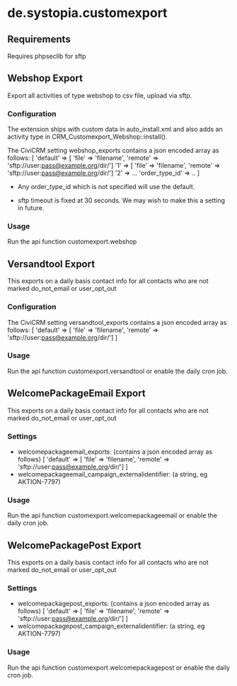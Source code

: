 # de.systopia.customexport

## Requirements
Requires phpseclib for sftp

## Webshop Export
Export all activities of type webshop to csv file, upload via sftp.

### Configuration
The extension ships with custom data in auto_install.xml and also adds an activity type in CRM_Customexport_Webshop::install().

The CiviCRM setting webshop_exports contains a json encoded array as follows:
[
'default' => [ 'file' => 'filename', 'remote' => 'sftp://user:pass@example.org/dir/']
'1' => [ 'file' => 'filename', 'remote' => 'sftp://user:pass@example.org/dir/']
'2' => ...
'order_type_id' => ..
]

* Any order_type_id which is not specified will use the default.

* sftp timeout is fixed at 30 seconds.  We may wish to make this a setting in future.

### Usage
Run the api function customexport.webshop

## Versandtool Export
This exports on a daily basis contact info for all contacts who are not marked do_not_email or user_opt_out

### Configuration
The CiviCRM setting versandtool_exports contains a json encoded array as follows:
[
'default' => [ 'file' => 'filename', 'remote' => 'sftp://user:pass@example.org/dir/']
]

### Usage
Run the api function customexport.versandtool or enable the daily cron job.

## WelcomePackageEmail Export
This exports on a daily basis contact info for all contacts who are not marked do_not_email or user_opt_out

### Settings
* welcomepackageemail_exports: (contains a json encoded array as follows)
[
'default' => [ 'file' => 'filename', 'remote' => 'sftp://user:pass@example.org/dir/']
]
* welcomepackageemail_campaign_externalidentifier: (a string, eg AKTION-7797)

### Usage
Run the api function customexport.welcomepackageemail or enable the daily cron job.

## WelcomePackagePost Export
This exports on a daily basis contact info for all contacts who are not marked do_not_email or user_opt_out

### Settings
* welcomepackagepost_exports: (contains a json encoded array as follows)
[
'default' => [ 'file' => 'filename', 'remote' => 'sftp://user:pass@example.org/dir/']
]
* welcomepackagepost_campaign_externalidentifier: (a string, eg AKTION-7797)

### Usage
Run the api function customexport.welcomepackagepost or enable the daily cron job.